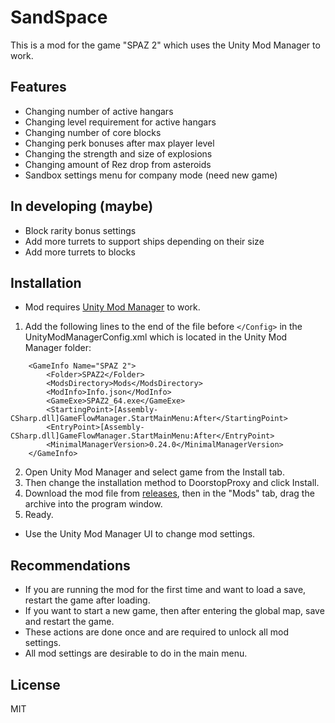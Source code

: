# SandSpace
This is a mod for the game "SPAZ 2" which uses the Unity Mod Manager to work.

## Features
- Changing number of active hangars
- Changing level requirement for active hangars
- Changing number of core blocks
- Changing perk bonuses after max player level
- Changing the strength and size of explosions
- Changing amount of Rez drop from asteroids
- Sandbox settings menu for company mode (need new game)

## In developing (maybe)
- Block rarity bonus settings
- Add more turrets to support ships depending on their size
- Add more turrets to blocks

## Installation
- Mod requires [Unity Mod Manager](https://www.nexusmods.com/site/mods/21) to work.

1. Add the following lines to the end of the file before ```</Config>``` in the UnityModManagerConfig.xml which is located in the Unity Mod Manager folder:
```
	<GameInfo Name="SPAZ 2">
		<Folder>SPAZ2</Folder>
		<ModsDirectory>Mods</ModsDirectory>
		<ModInfo>Info.json</ModInfo>
		<GameExe>SPAZ2_64.exe</GameExe>
		<StartingPoint>[Assembly-CSharp.dll]GameFlowManager.StartMainMenu:After</StartingPoint>
		<EntryPoint>[Assembly-CSharp.dll]GameFlowManager.StartMainMenu:After</EntryPoint>
		<MinimalManagerVersion>0.24.0</MinimalManagerVersion>
	</GameInfo>
```
2. Open Unity Mod Manager and select game from the Install tab.
3. Then change the installation method to DoorstopProxy and click Install.
4. Download the mod file from [releases](https://github.com/DesertBoss/SandSpace/releases), then in the "Mods" tab, drag the archive into the program window.
5. Ready.

- Use the Unity Mod Manager UI to change mod settings.

## Recommendations
- If you are running the mod for the first time and want to load a save, restart the game after loading.
- If you want to start a new game, then after entering the global map, save and restart the game.
- These actions are done once and are required to unlock all mod settings.
- All mod settings are desirable to do in the main menu.

## License
MIT
